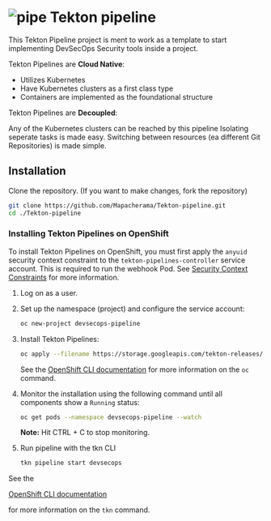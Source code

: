 # ![pipe](https://cdn.iconscout.com/icon/premium/png-256-thumb/pipeline-inspection-2532122-2118736.png) Tekton pipeline

This Tekton Pipeline project is ment to work as a template to start implementing DevSecOps Security tools inside a project.

Tekton Pipelines are **Cloud Native**:

- Utilizes Kubernetes
- Have Kubernetes clusters as a first class type
- Containers are implemented as the foundational structure

Tekton Pipelines are **Decoupled**:

Any of the Kubernetes clusters can be reached by this pipeline
Isolating seperate tasks is made easy.
Switching between resources (ea different Git Repositories) is made simple.

## Installation

Clone the repository. (If you want to make changes, fork the repository)

   ```bash
   git clone https://github.com/Mapacherama/Tekton-pipeline.git
   cd ./Tekton-pipeline
   ```
### Installing Tekton Pipelines on OpenShift

To install Tekton Pipelines on OpenShift, you must first apply the `anyuid` security
context constraint to the `tekton-pipelines-controller` service account. This is required to run the webhook Pod.
See
[Security Context Constraints](https://docs.openshift.com/container-platform/4.3/authentication/managing-security-context-constraints.html)
for more information.

1. Log on as a user.

1. Set up the namespace (project) and configure the service account:

   ```bash
   oc new-project devsecops-pipeline
   ```
2. Install Tekton Pipelines:

   ```bash
   oc apply --filename https://storage.googleapis.com/tekton-releases/pipeline/latest/release.notags.yaml
   ```
   See the
   [OpenShift CLI documentation](https://docs.openshift.com/container-platform/4.3/cli_reference/openshift_cli/getting-started-cli.html)
   for more information on the `oc` command.

3. Monitor the installation using the following command until all components show a `Running` status:

   ```bash
   oc get pods --namespace devsecops-pipeline --watch
   ```

   **Note:** Hit CTRL + C to stop monitoring.
   
4. Run pipeline with the tkn CLI 

   ```bash
   tkn pipeline start devsecops
   ```

See the 

[OpenShift CLI documentation](https://docs.openshift.com/container-platform/4.7/cli_reference/tkn_cli/op-tkn-reference.html)

for more information on the `tkn` command.




